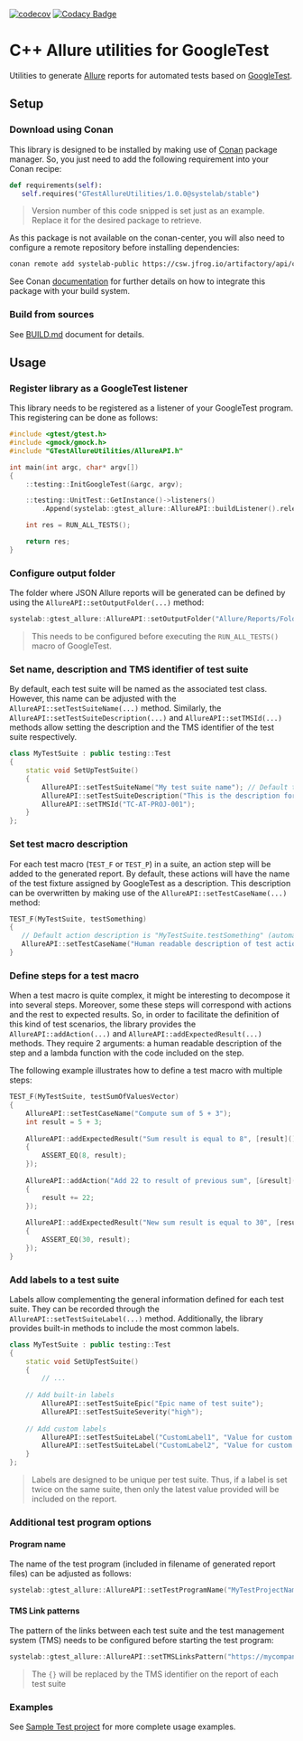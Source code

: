 [![codecov](https://codecov.io/gh/systelab/cpp-gtest-allure-utilities/branch/master/graph/badge.svg)](https://codecov.io/gh/systelab/cpp-gtest-allure-utilities)
[![Codacy Badge](https://app.codacy.com/project/badge/Grade/0235467f9ad346cea99fac3a743d0750)](https://www.codacy.com/gh/systelab/cpp-gtest-allure-utilities/dashboard?utm_source=github.com&amp;utm_medium=referral&amp;utm_content=systelab/cpp-gtest-allure-utilities&amp;utm_campaign=Badge_Grade)


# C++ Allure utilities for GoogleTest

Utilities to generate [Allure](http://allure.qatools.ru/) reports for automated tests based on [GoogleTest](https://github.com/google/googletest).


## Setup

### Download using Conan

This library is designed to be installed by making use of [Conan](https://conan.io/) package manager. So, you just need to add the following requirement into your Conan recipe:

```python
def requirements(self):
   self.requires("GTestAllureUtilities/1.0.0@systelab/stable")
```

> Version number of this code snipped is set just as an example. Replace it for the desired package to retrieve.

As this package is not available on the conan-center, you will also need to configure a remote repository before installing dependencies:

```bash
conan remote add systelab-public https://csw.jfrog.io/artifactory/api/conan/cpp-conan-production-local
```

See Conan [documentation](https://docs.conan.io/en/latest/) for further details on how to integrate this package with your build system.


### Build from sources

See [BUILD.md](BUILD.md) document for details.


## Usage

### Register library as a GoogleTest listener

This library needs to be registered as a listener of your GoogleTest program. This registering can be done as follows:

```cpp
#include <gtest/gtest.h>
#include <gmock/gmock.h>
#include "GTestAllureUtilities/AllureAPI.h"

int main(int argc, char* argv[])
{
	::testing::InitGoogleTest(&argc, argv);

	::testing::UnitTest::GetInstance()->listeners()
		.Append(systelab::gtest_allure::AllureAPI::buildListener().release());

	int res = RUN_ALL_TESTS();

	return res;
}
```


### Configure output folder

The folder where JSON Allure reports will be generated can be defined by using the `AllureAPI::setOutputFolder(...)` method:

```cpp
systelab::gtest_allure::AllureAPI::setOutputFolder("Allure/Reports/Folder");
```
> This needs to be configured before executing the `RUN_ALL_TESTS()` macro of GoogleTest.


### Set name, description and TMS identifier of test suite

By default, each test suite will be named as the associated test class. However, this name can be adjusted with the `AllureAPI::setTestSuiteName(...)` method. Similarly, the `AllureAPI::setTestSuiteDescription(...)` and `AllureAPI::setTMSId(...)` methods allow setting the description and the TMS identifier of the test suite respectively.

```cpp
class MyTestSuite : public testing::Test
{
    static void SetUpTestSuite()
    {
        AllureAPI::setTestSuiteName("My test suite name"); // Default test suite is "MyTestSuite"
        AllureAPI::setTestSuiteDescription("This is the description for the MyTestSuite");
        AllureAPI::setTMSId("TC-AT-PROJ-001");
    }
};
```


### Set test macro description

For each test macro (`TEST_F` or `TEST_P`) in a suite, an action step will be added to the generated report. By default, these actions will have the name of the test fixture assigned by GoogleTest as a description. This description can be overwritten by making use of the `AllureAPI::setTestCaseName(...)` method:

```cpp
TEST_F(MyTestSuite, testSomething)
{
   // Default action description is "MyTestSuite.testSomething" (automatically assigned by GoogleTest)
   AllureAPI::setTestCaseName("Human readable description of test action");
}
```


### Define steps for a test macro

When a test macro is quite complex, it might be interesting to decompose it into several steps. Moreover, some these steps will correspond with actions and the rest to expected results. So, in order to facilitate the definition of this kind of test scenarios, the library provides the `AllureAPI::addAction(...)` and `AllureAPI::addExpectedResult(...)` methods. They require 2 arguments: a human readable description of the step and a lambda function with the code included on the step.

The following example illustrates how to define a test macro with multiple steps:

```cpp
TEST_F(MyTestSuite, testSumOfValuesVector)
{
    AllureAPI::setTestCaseName("Compute sum of 5 + 3");
    int result = 5 + 3;
   
    AllureAPI::addExpectedResult("Sum result is equal to 8", [result]() -> void
    {
        ASSERT_EQ(8, result);
    });
    
    AllureAPI::addAction("Add 22 to result of previous sum", [&result]() -> void
    {
        result += 22;
    });
    
    AllureAPI::addExpectedResult("New sum result is equal to 30", [result]() -> void
    {
        ASSERT_EQ(30, result);
    }); 
}
```


### Add labels to a test suite

Labels allow complementing the general information defined for each test suite. They can be recorded through the `AllureAPI::setTestSuiteLabel(...)` method. Additionally, the library provides built-in methods to include the most common labels. 

```cpp
class MyTestSuite : public testing::Test
{
    static void SetUpTestSuite()
    {
    	// ...
	
	// Add built-in labels
        AllureAPI::setTestSuiteEpic("Epic name of test suite");
        AllureAPI::setTestSuiteSeverity("high");
	
	// Add custom labels
        AllureAPI::setTestSuiteLabel("CustomLabel1", "Value for custom label 1");
        AllureAPI::setTestSuiteLabel("CustomLabel2", "Value for custom label 2");
    }
};
```

> Labels are designed to be unique per test suite. Thus, if a label is set twice on the same suite, then only the latest value provided will be included on the report.

### Additional test program options

#### Program name

The name of the test program (included in filename of generated report files) can be adjusted as follows:

```cpp
systelab::gtest_allure::AllureAPI::setTestProgramName("MyTestProjectName");
```

#### TMS Link patterns

The pattern of the links between each test suite and the test management system (TMS) needs to be configured before starting the test program:

```cpp
systelab::gtest_allure::AllureAPI::setTMSLinksPattern("https://mycompany.com/tms/{}");
```
> The `{}` will be replaced by the TMS identifier on the report of each test suite


### Examples

See [Sample Test project](test/SampleTestProject) for more complete usage examples.

